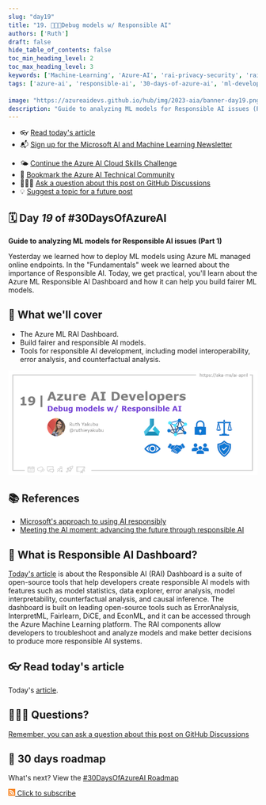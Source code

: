 ```yaml
---
slug: "day19"
title: "19. 🧑🏽‍🔬Debug models w/ Responsible AI"
authors: ['Ruth']
draft: false
hide_table_of_contents: false
toc_min_heading_level: 2
toc_max_heading_level: 3
keywords: ['Machine-Learning', 'Azure-AI', 'rai-privacy-security', 'rai-fairness', 'rai-transparency', 'rai-accountable', 'rai-inclusion', 'rai-reliable']
tags: ['azure-ai', 'responsible-ai', '30-days-of-azure-ai', 'ml-developers', 'app-developers', 'machine-learning-debugging-tools', 'responsible-ai-tools']

image: "https://azureaidevs.github.io/hub/img/2023-aia/banner-day19.png"
description: "Guide to analyzing ML models for Responsible AI issues (Part 1) https://azureaidevs.github.io/hub/2023-aia/day19 #30DaysOfAzureAI #AzureAiDevs #AI #AIEthics"
---
```


<head>  

  <link rel="canonical" href="https://techcommunity.microsoft.com/t5/ai-machine-learning-blog/getting-started-with-azure-machine-learning-responsible-ai/ba-p/3746948"  />

</head>

- 👓 [Read today's article](https://techcommunity.microsoft.com/t5/ai-machine-learning-blog/getting-started-with-azure-machine-learning-responsible-ai/ba-p/3746948)
- 📬 [Sign up for the Microsoft AI and Machine Learning Newsletter](https://aka.ms/azure-ai-dev-newsletter)
<!-- - 📰 [Subscribe to the #30DaysOfAzureAI RSS feed](https://azureaidevs.github.io/hub/2023-aia/rss.xml) -->
- 🌤️ [Continue the Azure AI Cloud Skills Challenge](https://aka.ms/30-days-of-azure-ai-challenge)
- 🏫 [Bookmark the Azure AI Technical Community](https://techcommunity.microsoft.com/t5/artificial-intelligence-and/ct-p/AI)
- 🙋🏾‍♂️ [Ask a question about this post on GitHub Discussions](https://github.com/AzureAiDevs/hub/discussions/categories/19-debug-models-w/-responsible-ai)
- 💡 [Suggest a topic for a future post](https://github.com/AzureAiDevs/hub/discussions/categories/call-for-content)


## 🗓️ Day _19_ of #30DaysOfAzureAI

<!-- README
The following description is also used for the tweet. So it should be action oriented and grab attention 
If you update the description, please update the description: in the frontmatter as well.
-->

**Guide to analyzing ML models for Responsible AI issues (Part 1)**

<!-- README
The following is the intro to the post. It should be a short teaser for the post.
-->

Yesterday we learned how to deploy ML models using Azure ML managed online endpoints. In the "Fundamentals" week we learned about the importance of Responsible AI. Today, we get practical, you'll learn about the Azure ML Responsible AI Dashboard and how it can help you build fairer ML models.

## 🎯 What we'll cover

<!-- README
The following list is the main points of the post. There should be 3-4 main points.
 -->


- The Azure ML RAI Dashboard.
- Build fairer and responsible AI models.
- Tools for responsible AI development, including model interoperability, error analysis, and counterfactual analysis.

<!-- 
- Main point 1
- Main point 2
- Main point 3 
- Main point 4
-->

![Image banner for day 19](./../../static/img/2023-aia/banner-day19.png)

<!-- README
Add or update a list relevant references here. These could be links to other blog posts, Microsoft Learn Module, videos, or other resources.
-->


## 📚 References

- [Microsoft's approach to using AI responsibly](https://news.microsoft.com/source/features/ai/microsoft-approach-to-ai/#using-ai-responsibly?WT.mc_id=aiml-89446-dglover)
- [Meeting the AI moment: advancing the future through responsible AI](https://blogs.microsoft.com/on-the-issues/2023/02/02/responsible-ai-chatgpt-artificial-intelligence?WT.mc_id=aiml-89446-dglover)


<!-- README
The following is the body of the post. It should be an overview of the post that you are referencing.
See the Learn More section, if you supplied a canonical link, then will be displayed here.
-->


## 🚌 What is Responsible AI Dashboard?

[Today's article](https://techcommunity.microsoft.com/t5/ai-machine-learning-blog/getting-started-with-azure-machine-learning-responsible-ai/ba-p/3746948) is about the Responsible AI (RAI) Dashboard is a suite of open-source tools that help developers create responsible AI models with features such as model statistics, data explorer, error analysis, model interpretability, counterfactual analysis, and causal inference. The dashboard is built on leading open-source tools such as ErrorAnalysis, InterpretML, Fairlearn, DiCE, and EconML, and it can be accessed through the Azure Machine Learning platform. The RAI components allow developers to troubleshoot and analyze models and make better decisions to produce more responsible AI systems.

## 👓 Read today's article

Today's [article](https://techcommunity.microsoft.com/t5/ai-machine-learning-blog/getting-started-with-azure-machine-learning-responsible-ai/ba-p/3746948).


## 🙋🏾‍♂️ Questions?

[Remember, you can ask a question about this post on GitHub Discussions](https://github.com/AzureAiDevs/Discussions/discussions/categories/19-debug-models-w/-responsible-ai)

## 📍 30 days roadmap

What's next? View the [#30DaysOfAzureAI Roadmap](/hub/roadmap/30days)

[![](./../../static/img/2023-aia/rss.png) Click to subscribe](https://azureaidevs.github.io/hub/2023-aia/rss.xml)
